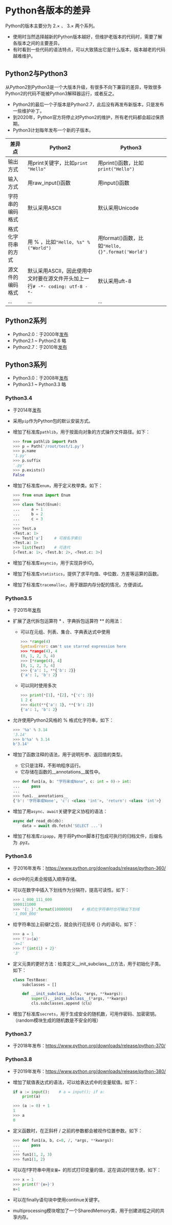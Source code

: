 # Python各版本的差异

Python的版本主要分为 2.× 、 3.× 两个系列。

- 使用时当然选择越新的Python版本越好，但维护老版本的代码时，需要了解各版本之间的主要差异。
- 有时看到一些代码的语法特点，可以大致猜出它是什么版本，版本越老的代码越难维护。

## Python2与Python3

从Python2到Python3是一个大版本升级，有很多不向下兼容的差异，导致很多Python2的代码不能被Python3解释器运行，或者反之。

- Python2的最后一个子版本是Python2.7，此后没有再发布新版本，只是发布一些维护补丁。
- 到2020年，Python官方将停止对Python2的维护，所有老代码都会超过保质期。
- Python3计划每年发布一个新的子版本。

差异点|Python2|Python3
-|-|-
输出方式|用print关键字，比如`print "Hello"`|用print()函数，比如`print("Hello")`
输入方式|用raw_input()函数|用input()函数
字符串的编码格式|默认采用ASCII|默认采用Unicode
格式化字符串的方式|用 % ，比如`"Hello, %s" % ("World")`|用format()函数，比如`"Hello, {}".format('World')`
源文件的编码格式|默认采用ASCII，因此使用中文时要在源文件开头加上一行`# -*- coding: utf-8 -*-`|默认采用uft-8
...|...|...

## Python2系列

- Python2.0：于2000年[发布](https://www.python.org/downloads/release/2.0/)
- Python2.1 ~ Python2.6 略
- Python2.7：于2010年[发布](https://www.python.org/downloads/release/python-270/)

## Python3系列

- Python3.0：于2008年[发布](https://www.python.org/download/releases/3.0/)
- Python3.1 ~ Python3.3 略

### Python3.4

- 于2014年[发布](https://www.python.org/downloads/release/python-340/)
- 采用`pip`作为Python包的默认安装方式。
- 增加了标准库`pathlib`，用于按面向对象的方式操作文件路径。如下：

  ```python
  >>> from pathlib import Path
  >>> p = Path('/root/test/1.py')
  >>> p.name
  '1.py'
  >>> p.suffix
  '.py'
  >>> p.exists()
  False
  ```

- 增加了标准库`enum`，用于定义枚举类。如下：

  ```python
  >>> from enum import Enum
  >>>
  >>> class Test(Enum):
  ...     a = 1
  ...     b = 2
  ...     c = 3
  ...
  >>> Test.a
  <Test.a: 1>
  >>> Test['a']     # 可按名字索引
  <Test.a: 1>
  >>> list(Test)    # 可迭代
  [<Test.a: 1>, <Test.b: 2>, <Test.c: 3>]
  ```

- 增加了标准库`asyncio`，用于实现异步IO。
- 增加了标准库`statistics`，提供了求平均值、中位数、方差等运算的函数。
- 增加了标准库`tracemalloc`，用于跟踪内存分配的情况，方便调试。

### Python3.5

- 于2015年[发布](https://www.python.org/downloads/release/python-350/)
- 扩展了迭代拆包运算符 * 、字典拆包运算符 ** 的用法：
  - 可以在元组、列表、集合、字典表达式中使用

    ```python
    >>> *range(4)
    SyntaxError: can't use starred expression here
    >>> *range(4), 4
    (0, 1, 2, 3, 4)
    >>> [*range(4), 4]
    [0, 1, 2, 3, 4]
    >>> {'a': 1, **{'b': 2}}
    {'a': 1, 'b': 2}
    ```

  - 可以同时使用多次

    ```python
    >>> print(*[1], *[2], *{'c': 3})
    1 2 c
    >>> dict(**{'a': 1}, **{'b': 2})
    {'a': 1, 'b': 2}
    ```

- 允许使用Python2风格的 % 格式化字符串，如下：

  ```python
  >>> '%a' % 3.14
  '3.14'
  >>> b'%a' % 3.14
  b'3.14'
  ```

- 增加了函数注释的语法，用于说明形参、返回值的类型。
  - 它只是注释，不影响程序运行。
  - 它存储在函数的__annotations__属性中。

  ```python
  >>> def fun1(a, b: "字符串或None", c: int = 0)-> int:
  ...     pass
  ...
  >>> fun1.__annotations__
  {'b': '字符串或None', 'c': <class 'int'>, 'return': <class 'int'>}
  ```

- 增加了用`async`、`await`关键字定义协程的语法：

  ```python
  async def read_db(db):
      data = await db.fetch('SELECT ...')
  ```

- 增加了标准库`zipapp`，用于将Python脚本打包成可执行的归档文件，后缀名为 .pyz。

### Python3.6

- 于2016年发布：<https://www.python.org/downloads/release/python-360/>
- dict中的元素会按插入顺序存储。
- 可以在数字中插入下划线作为分隔符，提高可读性。如下：

  ```python
  >>> 1_000_111_000
  1000111000
  >>> '{:_}'.format(1000000)    # 格式化字符串时也可输出下划线
  '1_000_000'
  ```

- 给字符串加上前缀f之后，就会执行花括号 {} 内的语句。如下：

  ```python
  >>> a = 1
  >>> f'a={a}'
  'a=1'
  >>> f'{int(1) + 2}'
  '3'
  ```

- 定义元类的更好方法：给类定义__init_subclass__()方法，用于初始化子类。如下：

  ```python
  class TestBase:
      subclasses = []
  
      def __init_subclass__(cls, *args, **kwargs):
          super().__init_subclass__(*args, **kwargs)
          cls.subclasses.append（cls）
  ```

- 增加了标准库`secrets`，用于生成安全的随机数，可用作密码、加密密钥。（random模块生成的随机数是不安全的哦）

### Python3.7

- 于2018年发布：<https://www.python.org/downloads/release/python-370/>

### Python3.8

- 于2019年发布：<https://www.python.org/downloads/release/python-380/>
- 增加了赋值表达式的语法，可以给表达式中的变量赋值。如下：

  ```python
  if a := input():    # a = input(); if a:
      print(a)
  ```

  ```python
  >>> (a := 0) + 1
  1
  >>> a
  0
  ```

- 定义函数时，在正斜杆 / 之前的参数都会被视作位置参数。如下：

  ```python
  >>> def fun1(a, b, c=0, /, *args, **kwargs):
  ...     pass
  ...
  >>> fun1(1, 2, 3)
  >>> fun1(1, 2)
  ```

- 可以在f字符串中用`变量= `的形式打印变量的值，这在调试时很方便。如下：

  ```python
  >>> x = 1
  >>> print(f'{x=}')
  x=1
  ```

- 可以在finally语句块中使用continue关键字。
- multiprocessing模块增加了一个SharedMemory类，用于创建进程之间的共享内存。
